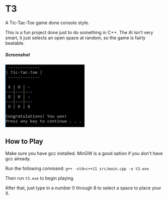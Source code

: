 # T3
A Tic-Tac-Toe game done console style.

This is a fun project done just to do something in C++.
The AI isn't very smart, it just selects an open space at random, so the game is fairly beatable.

##### Screenshot
<img src="img/t3_win.PNG" width="50%" />

## How to Play
Make sure you have gcc installed. MinGW is a good option if you don't have gcc already.

Run the following command: `g++ -std=c++11 src/main.cpp -o t3.exe`

Then run `t3.exe` to begin playing.

After that, just type in a number 0 through 8 to select a space to place your X. 
